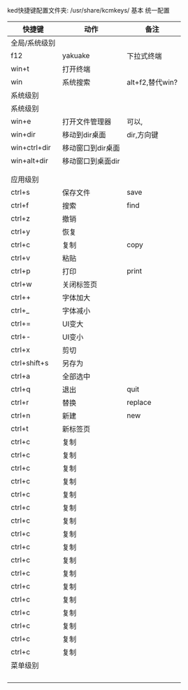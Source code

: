 ked快捷键配置文件夹: /usr/share/kcmkeys/
基本    统一配置

| 快捷键        | 动作              | 备注            |
| ------------- | ----------------- | --------------- |
| 全局/系统级别 |                   |                 |
| f12           | yakuake           | 下拉式终端      |
| win+t         | 打开终端          |                 |
| win           | 系统搜索          | alt+f2,替代win? |
| 系统级别      |                   |                 |
| 系统级别      |                   |                 |
| win+e         | 打开文件管理器    | 可以,           |
| win+dir       | 移动到dir桌面     | dir,方向键      |
| win+ctrl+dir  | 移动窗口到dir桌面 |                 |
| win+alt+dir   | 移动窗口到桌面dir |                 |
|               |                   |                 |
|               |                   |                 |
| 应用级别      |                   |                 |
| ctrl+s        | 保存文件          | save            |
| ctrl+f        | 搜索              | find            |
| ctrl+z        | 撤销              |                 |
| ctrl+y        | 恢复              |                 |
| ctrl+c        | 复制              | copy            |
| ctrl+v        | 粘贴              |                 |
| ctrl+p        | 打印              | print           |
| ctrl+w        | 关闭标签页        |                 |
| ctrl++        | 字体加大          |                 |
| ctrl+_        | 字体减小          |                 |
| ctrl+=        | UI变大            |                 |
| ctrl+-        | UI变小            |                 |
| ctrl+x        | 剪切              |                 |
| ctrl+shift+s  | 另存为            |                 |
| ctrl+a        | 全部选中          |                 |
| ctrl+q        | 退出              | quit            |
| ctrl+r        | 替换              | replace         |
| ctrl+n        | 新建              | new             |
| ctrl+t        | 新标签页          |                 |
| ctrl+c        | 复制              |                 |
| ctrl+c        | 复制              |                 |
| ctrl+c        | 复制              |                 |
| ctrl+c        | 复制              |                 |
| ctrl+c        | 复制              |                 |
| ctrl+c        | 复制              |                 |
| ctrl+c        | 复制              |                 |
| ctrl+c        | 复制              |                 |
| ctrl+c        | 复制              |                 |
| ctrl+c        | 复制              |                 |
| ctrl+c        | 复制              |                 |
| ctrl+c        | 复制              |                 |
| ctrl+c        | 复制              |                 |
| ctrl+c        | 复制              |                 |
| ctrl+c        | 复制              |                 |
| ctrl+c        | 复制              |                 |
| ctrl+c        | 复制              |                 |
| 菜单级别      |                   |                 |
|               |                   |                 |
|               |                   |                 |
|               |                   |                 |
|               |                   |                 |

